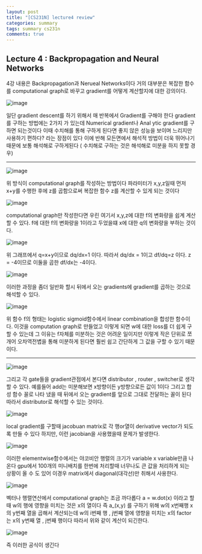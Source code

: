 ```yaml
---
layout: post
title: "[CS231N] lecture4 review"
categories: summary
tags: summary cs231n
comments: true
---
```


## Lecture 4 : Backpropagation and Neural Networks

4강 내용은 Backpropagation과 Nerueal Networks이다 거의 대부분은 복잡한 함수를 computational graph로 바꾸고 gradient를 어떻게
계산할지에 대한 강의이다.

![image](https://user-images.githubusercontent.com/65720894/124215541-2a074f00-db2f-11eb-9268-34c1ea0337fd.png)

일단 gradient descent를 하기 위해서 매 반복에서 Gradient를 구해야 한다 gradient를 구하는 방법에는 2가지 가 있는데 Numerical gradient나 Anal
ytic gradient를 구하면 되는것이다 이때 수치해를 통해 구하게 된다면 좋지 않은 성능을 보이며 느리지만 사용하기 편하다? 라는 장점이 있다
이에 반해 모든면에서 해석적 방법이 더욱 뛰어나기 때문에 보통 해석해로 구하게된다 ( 수치해로 구하는 것은 해석해로 미분을 하지 못할 경우)

---------------------------

![image](https://user-images.githubusercontent.com/65720894/124227657-013e8400-db46-11eb-82d3-561f0cff90bb.png)

위 방식이 computational graph를 작성하는 방법이다 파라미터가 x,y,z일때 먼저 x+y를 수행한 후에 z를 곱함으로써 복잡한 함수 z를 계산할 수 있게 되는 것이다


![image](https://user-images.githubusercontent.com/65720894/124228247-e28cbd00-db46-11eb-9e2d-6d9ad00b2885.png)


computational graph만 작성한다면 우린 여기서 x,y,z에 대한 f의 변화량을 쉽계 계산 할 수 있다. f에 대한 f의 변화량을 1이라고 두었을떄 x에 대한 q의 변화량을 부하는 것이다.

![image](https://user-images.githubusercontent.com/65720894/124228603-6050c880-db47-11eb-93e9-be3fe83e01f8.png)

위 그래프에서 q=x+y이므로 dq/dx=1 이다. 따라서 dq/dx = 1이고 df/dq=z 이다. z = -4이므로 이둘을 곱한 df/dx는 -4이다.

![image](https://user-images.githubusercontent.com/65720894/124228678-7e1e2d80-db47-11eb-8aa5-8d37205c8f07.png)

이러한 과정을 좀더 일반화 할시 뒤에서 오는 gradients에 gradient를 곱하는 것으로 해석할 수 있다. 

![image](https://user-images.githubusercontent.com/65720894/124228752-99893880-db47-11eb-9b06-64d0d31ef910.png)

위 함수 f의 형태는 logistic sigmoid함수에서 linear combination을 합성한 함수이다. 이것을 computation graph로 만들었고 이렇게 되면 w에 대한
loss를 더 쉽게 구할 수 있는데 그 이유는 f자체를 미분하는 것은 어려운 일이지만 이렇게 작은 단위로 쪼개어 오차역전볍을 통해 미분하게 된다면
훨씬 쉽고 간단하게 그 값을 구할 수 있기 때문이다.

------

![image](https://user-images.githubusercontent.com/65720894/124229522-b6723b80-db48-11eb-823d-78a654c24903.png)

그리고 각 gate들을 gradient관점에서 본다면 distributor , router , switcher로 생각 할 수 있다. 예를들어 add는 미분해보면 x방향이든 y방향으로든
값이 1이다 그리고 합성 함수 꼴로 나타 냈을 때 뒤에서 오는 gradient를 앞으로 그대로 전달하는 꼴이 된다 따라서 distributor로 해석할 수 있는 것이다. 

![image](https://user-images.githubusercontent.com/65720894/124229768-15d04b80-db49-11eb-964e-dcc882afb5ec.png)

local gradient를 구할때 jacobuan matrix로 각 행or열이 derivative vector가 되도록 만들 수 있다 하지만, 이런 jacobian을 사용했을때 문제가 
발생한다.

![image](https://user-images.githubusercontent.com/65720894/124229885-3ac4be80-db49-11eb-9ce4-7c42afab3e47.png)

이러한 elementwise함수에서는 야코비안 행렬의 크기가 variable x variable만큼 나온다 gpu에서 100개의 미니배치를 한번에 처리할때 너무나도 큰 값을
처리하게 되는 상황이 올 수 도 있어 이경우 matrix에서 diagonal(대각선)만 취해서 사용한다.

![image](https://user-images.githubusercontent.com/65720894/124230054-7d869680-db49-11eb-9f6c-0ca9a01d3946.png)


벡터나 행렬연산에서 computational graph는 조금 까다롭다 a = w.dot(x) 이라고 할때 w의 행에 영향을 미치는 것은 x의 열이다 즉 a_(x,y)
를 구하기 위해 w의 x번째행 x의 y번째 열을 곱해서 계산되는데 w의 i번째 행 , j번째 열에 영향을 미치는 x의 factor는 x의 y번째 열 , j번째 행이다 
따라서 위와 같이 계산이 되긴한다.

![image](https://user-images.githubusercontent.com/65720894/124231026-b7a46800-db4a-11eb-8804-f5f8e0a4f265.png)

즉 이러한 공식이 생긴다 




